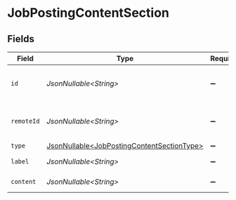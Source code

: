 # JobPostingContentSection


## Fields

| Field                                                                                                  | Type                                                                                                   | Required                                                                                               | Description                                                                                            | Example                                                                                                |
| ------------------------------------------------------------------------------------------------------ | ------------------------------------------------------------------------------------------------------ | ------------------------------------------------------------------------------------------------------ | ------------------------------------------------------------------------------------------------------ | ------------------------------------------------------------------------------------------------------ |
| `id`                                                                                                   | *JsonNullable\<String>*                                                                                | :heavy_minus_sign:                                                                                     | Unique identifier                                                                                      | 8187e5da-dc77-475e-9949-af0f1fa4e4e3                                                                   |
| `remoteId`                                                                                             | *JsonNullable\<String>*                                                                                | :heavy_minus_sign:                                                                                     | Provider's unique identifier                                                                           | 8187e5da-dc77-475e-9949-af0f1fa4e4e3                                                                   |
| `type`                                                                                                 | [JsonNullable\<JobPostingContentSectionType>](../../models/components/JobPostingContentSectionType.md) | :heavy_minus_sign:                                                                                     | N/A                                                                                                    |                                                                                                        |
| `label`                                                                                                | *JsonNullable\<String>*                                                                                | :heavy_minus_sign:                                                                                     | N/A                                                                                                    | Key Responsibilities                                                                                   |
| `content`                                                                                              | *JsonNullable\<String>*                                                                                | :heavy_minus_sign:                                                                                     | N/A                                                                                                    | This is a plain description                                                                            |